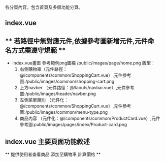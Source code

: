 各分頁內容，包含首頁及多個功能分頁。

## index.vue
## ** 若路徑中無對應元件,依據參考圖新增元件,元件命名方式需遵守規範 **
- index.vue畫面 參考範例png圖檔 /public/images/page/home.png 版型：
  1. 右側購物車（元件路徑：@/components/common/ShoppingCart.vue）,元件參考圖:/public/images/common/shopping-cart.png
  2. 上方navber （元件路徑：@/laouts/navbar.vue）,元件參考圖:/public/images/header/navber.png
  3. 左側菜單類別 （元件化：@/components/common/ShoppingCart.vue）,元件參考圖:/public/images/common/menu-type.png
  4. 商品內容 （元件化：@/components/common/ProductCard.vue）,元件參考圖:public/images/pages/index/Product-card.png

## index.vue 主要頁面功能敘述
** 提供使用者查看商品,添加至購物車,計算價格 **